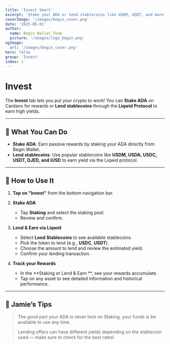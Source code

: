 ```yaml
---
title: 'Invest Smart'
excerpt: 'Stake your ADA or lend stablecoins like USDM, USDT, and more to earn rewards.'
coverImage: '/images/begin_cover.png'
date: '2025-05-01'
author:
  name: Begin Wallet Team
  picture: '/images/logo_begin.png'
ogImage:
  url: '/images/begin_cover.png'
hero: false
group: 'Invest'
index: 1
---
```


# Invest

The **Invest** tab lets you put your crypto to work! You can **Stake ADA** on Cardano for rewards or **Lend stablecoins** through the **Liqwid Protocol** to earn high yields.

---

## 🔐 What You Can Do

- **Stake ADA**: Earn passive rewards by staking your ADA directly from Begin Wallet.
- **Lend stablecoins**: Use popular stablecoins like **USDM, USDA, USDC, USDT, DJED, and iUSD** to earn yield via the Liqwid protocol.

---

## 👣 How to Use It

1. **Tap on "Invest"** from the bottom navigation bar.

2. **Stake ADA**  
   - Tap **Staking** and select the staking pool.
   <!-- - Choose the amount of ADA to stake. -->
   - Review and confirm.

3. **Lend & Earn via Liqwid**  
   - Select **Lend Stablecoins** to see available stablecoins.
   - Pick the token to lend (e.g., **USDC**, **USDT**).
   - Choose the amount to lend and review the estimated yield.
   - Confirm your lending transaction.

4. **Track your Rewards**  
   - In the **Staking or Lend & Earn **, see your rewards accumulate.
   - Tap on any asset to see detailed information and historical performance.

---

## 🧠 Jamie’s Tips

> The good part your ADA is never lock on Staking, your funds is be available to use any time.

> Lending offers can have different yields depending on the stablecoin used — make sure to check for the best rates!

